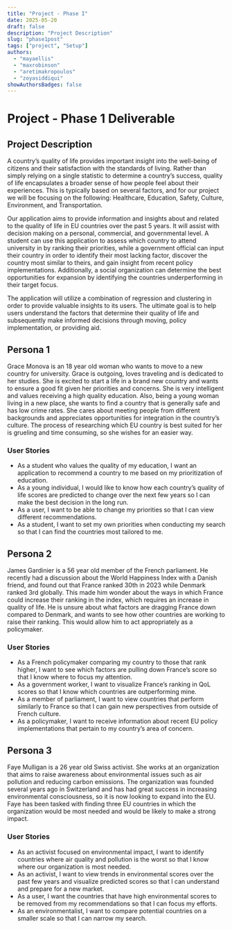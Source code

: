 ```yaml
---
title: "Project - Phase I"
date: 2025-05-20
draft: false
description: "Project Description"
slug: "phase1post"
tags: ["project", "Setup"]
authors:
  - "mayaellis"
  - "maxrobinson"
  - "aretimakropoulos"
  - "zoyasiddiqui"
showAuthorsBadges: false
---
```


# Project - Phase 1 Deliverable

## Project Description
A country’s quality of life provides important insight into the well-being of citizens and their satisfaction with the standards of living. Rather than simply relying on a single statistic to determine a country’s success, quality of life encapsulates a broader sense of how people feel about their experiences. This is typically based on several factors, and for our project we will be focusing on the following: Healthcare, Education, Safety, Culture, Environment, and Transportation.

Our application aims to provide information and insights about and related to the quality of life in EU countries over the past 5 years. It will assist with decision making on a personal, commercial, and governmental level. A student can use this application to assess which country to attend university in by ranking their priorities, while a government official can input their country in order to identify their most lacking factor, discover the country most similar to theirs, and gain insight from recent policy implementations. Additionally, a social organization can determine the best opportunities for expansion by identifying the countries underperforming in their target focus. 

The application will utilize a combination of regression and clustering in order to provide valuable insights to its users. The ultimate goal is to help users understand the factors that determine their quality of life and subsequently make informed decisions through moving, policy implementation, or providing aid.

## Persona 1
Grace Monova is an 18 year old woman who wants to move to a new country for university. Grace is outgoing, loves traveling and is dedicated to her studies. She is excited to start a life in a brand new country and wants to ensure a good fit given her priorities and concerns. She is very intelligent and values receiving a high quality education. Also, being a young woman living in a new place, she wants to find a country that is generally safe and has low crime rates. She cares about meeting people from different backgrounds and appreciates opportunities for integration in the country’s culture. The process of researching which EU country is best suited for her is grueling and time consuming, so she wishes for an easier way.

### User Stories
- As a student who values the quality of my education, I want an application to recommend a country to me based on my prioritization of education.
- As a young individual, I would like to know how each country’s quality of life scores are predicted to change over the next few years so I can make the best decision in the long run.
- As a user, I want to be able to change my priorities so that I can view different recommendations.
- As a student, I want to set my own priorities when conducting my search so that I can find the countries most tailored to me.

## Persona 2
James Gardinier is a 56 year old member of the French parliament. He recently had a discussion about the World Happiness Index with a Danish friend, and found out that France ranked 30th in 2023 while Denmark ranked 3rd globally. This made him wonder about the ways in which France could increase their ranking in the index, which requires an increase in quality of life. He is unsure about what factors are dragging France down compared to Denmark, and wants to see how other countries are working to raise their ranking. This would allow him to act appropriately as a policymaker.

### User Stories
- As a French policymaker comparing my country to those that rank higher, I want to see which factors are pulling down France’s score so that I know where to focus my attention.
- As a government worker, I want to visualize France’s ranking in QoL scores so that I know which countries are outperforming mine.
- As a member of parliament, I want to view countries that perform similarly to France so that I can gain new perspectives from outside of French culture.
- As a policymaker, I want to receive information about recent EU policy implementations that pertain to my country’s area of concern.

## Persona 3
Faye Mulligan is a 26 year old Swiss activist. She works at an organization that aims to raise awareness about environmental issues such as air pollution and reducing carbon emissions. The organization was founded several years ago in Switzerland and has had great success in increasing environmental consciousness, so it is now looking to expand into the EU. Faye has been tasked with finding three EU countries in which the organization would be most needed and would be likely to make a strong impact.

### User Stories
- As an activist focused on environmental impact, I want to identify countries where air quality and pollution is the worst so that I know where our organization is most needed.
- As an activist, I want to view trends in environmental scores over the past few years and visualize predicted scores so that I can understand and prepare for a new market.
- As a user, I want the countries that have high environmental scores to be removed from my recommendations so that I can focus my efforts.
- As an environmentalist, I want to compare potential countries on a smaller scale so that I can narrow my search.